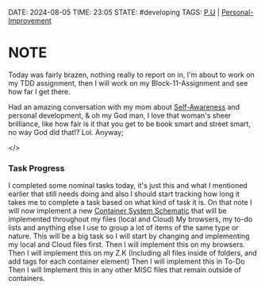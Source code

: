 DATE: 2024-08-05
TIME: 23:05
STATE: #developing 
TAGS:  [P.U](./P.U.md) | [Personal-Improvement](./Personal-Improvement.md)

# NOTE

Today was fairly brazen, nothing really to report on in, I'm about to work on my TDD assignment, then I will work on my Block-11-Assignment and see how far I get there. 

Had an amazing conversation with my mom about [Self-Awareness](./Self-Awareness.md) and personal development, & oh my God man, I love that woman's sheer brilliance, like how fair is it that you get to be book smart and street smart, no way God did that!? Lol. Anyway; 

</> 
### Task Progress

I completed some nominal tasks today, it's just this and what I mentioned earlier that still needs doing and also I should start tracking how long it takes me to complete a task based on what kind of task it is.
		On that note I will now implement a new [Container System Schematic](4%20-%20Indexes/Containers/Container%20System%20Documentation%20&%20Schematics/Container%20System%20Schematic.md) that will be implemented throughout my files (local and Cloud) My browsers, my to-do lists and anything else I use to group a lot of items of the same type or nature. 
			This will be a big task so I will start by changing and implementing my local and Cloud files first. 
				Then I will implement this on my browsers.
					Then I will implement this on my Z.K (Including all files inside of folders, and add tags for each container element)
						Then I will implement this in To-Do
							Then I will Implement this in any other MISC files that remain outside of containers.